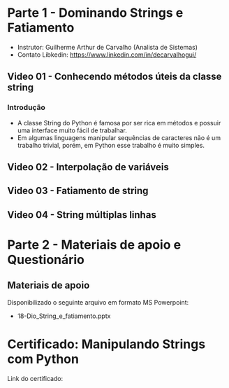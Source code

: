 # Parte 1 - Dominando Strings e Fatiamento

- Instrutor: Guilherme Arthur de Carvalho (Analista de Sistemas)
- Contato Libkedin: https://www.linkedin.com/in/decarvalhogui/

## Video 01 - Conhecendo métodos úteis da classe string

### Introdução

- A classe String do Python é famosa por ser rica em métodos e possuir uma interface muito fácil de trabalhar.
- Em algumas linguagens manipular sequências de caracteres não é um trabalho trivial, porém, em Python esse trabalho é muito simples.

## Video 02 - Interpolação de variáveis

## Video 03 - Fatiamento de string

## Video 04 - String múltiplas linhas

# Parte 2 - Materiais de apoio e Questionário

## Materiais de apoio

Disponibilizado o seguinte arquivo em formato MS Powerpoint:

- 18-Dio_String_e_fatiamento.pptx

# Certificado: Manipulando Strings com Python

Link do certificado: 

